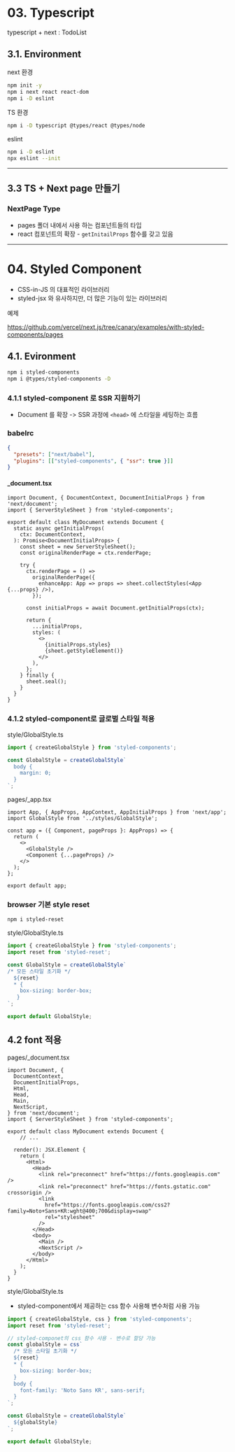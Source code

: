 # 03. Typescript

typescript + next : TodoList

## 3.1. Environment

next 환경

```sh
npm init -y
npm i next react react-dom
npm i -D eslint
```

TS 환경

```sh
npm i -D typescript @types/react @types/node
```

eslint

```sh
npm i -D eslint
npx eslint --init
```

---

## 3.3 TS + Next page 만들기

### NextPage Type

- pages 폴더 내에서 사용 하는 컴포넌트들의 타입
- react 컴포넌트의 확장 - `getInitailProps` 함수를 갖고 있음

---

# 04. Styled Component

- CSS-in-JS 의 대표적인 라이브러리
- styled-jsx 와 유사하지만, 더 많은 기능이 있는 라이브러리

예제

https://github.com/vercel/next.js/tree/canary/examples/with-styled-components/pages

## 4.1. Evironment

```sh
npm i styled-components
npm i @types/styled-components -D
```

### 4.1.1 styled-component 로 SSR 지원하기

- Document 를 확장 -> SSR 과정에 `<head>` 에 스타일을 세팅하는 흐름

### babelrc

```json
{
  "presets": ["next/babel"],
  "plugins": [["styled-components", { "ssr": true }]]
}

```



#### _document.tsx

```tsx
import Document, { DocumentContext, DocumentInitialProps } from 'next/document';
import { ServerStyleSheet } from 'styled-components';

export default class MyDocument extends Document {
  static async getInitialProps(
    ctx: DocumentContext,
  ): Promise<DocumentInitialProps> {
    const sheet = new ServerStyleSheet();
    const originalRenderPage = ctx.renderPage;

    try {
      ctx.renderPage = () =>
        originalRenderPage({
          enhanceApp: App => props => sheet.collectStyles(<App {...props} />),
        });

      const initialProps = await Document.getInitialProps(ctx);

      return {
        ...initialProps,
        styles: (
          <>
            {initialProps.styles}
            {sheet.getStyleElement()}
          </>
        ),
      };
    } finally {
      sheet.seal();
    }
  }
}
```



### 4.1.2 styled-component로 글로벌 스타일 적용

style/GlobalStyle.ts

```typescript
import { createGlobalStyle } from 'styled-components';

const GlobalStyle = createGlobalStyle`
  body {
    margin: 0;
  }
`;
```



pages/_app.tsx

```tsx
import App, { AppProps, AppContext, AppInitialProps } from 'next/app';
import GlobalStyle from '../styles/GlobalStyle';

const app = ({ Component, pageProps }: AppProps) => {
  return (
    <>
      <GlobalStyle />
      <Component {...pageProps} />
    </>
  );
};

export default app;
```



### browser 기본 style reset

```sh
npm i styled-reset
```

style/GlobalStyle.ts

```typescript
import { createGlobalStyle } from 'styled-components';
import reset from 'styled-reset';

const GlobalStyle = createGlobalStyle`
/* 모든 스타일 초기화 */
  ${reset}
  * {
    box-sizing: border-box;
   }
`;

export default GlobalStyle;
```

## 4.2 font 적용

pages/_document.tsx

```tsx
import Document, {
  DocumentContext,
  DocumentInitialProps,
  Html,
  Head,
  Main,
  NextScript,
} from 'next/document';
import { ServerStyleSheet } from 'styled-components';

export default class MyDocument extends Document {
	// ...

  render(): JSX.Element {
    return (
      <Html>
        <Head>
          <link rel="preconnect" href="https://fonts.googleapis.com" />
          <link rel="preconnect" href="https://fonts.gstatic.com" crossorigin />
          <link
            href="https://fonts.googleapis.com/css2?family=Noto+Sans+KR:wght@400;700&display=swap"
            rel="stylesheet"
          />
        </Head>
        <body>
          <Main />
          <NextScript />
        </body>
      </Html>
    );
  }
}

```

style/GlobalStyle.ts

- styled-component에서 제공하는 css 함수 사용해 변수처럼 사용 가능

```typescript
import { createGlobalStyle, css } from 'styled-components';
import reset from 'styled-reset';

// styled-componet의 css 함수 사용 - 변수로 할당 가능
const globalStyle = css`
  /* 모든 스타일 초기화 */
  ${reset}
  * {
    box-sizing: border-box;
  }
  body {
    font-family: 'Noto Sans KR', sans-serif;
  }
`;

const GlobalStyle = createGlobalStyle`
  ${globalStyle}
`;

export default GlobalStyle;
```

